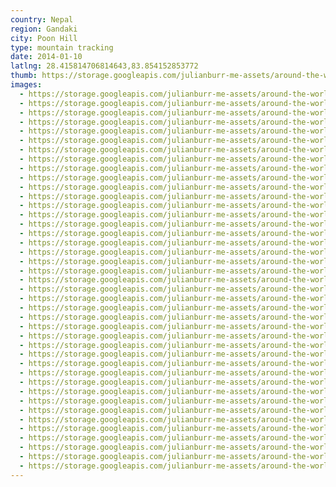 ```yaml
---
country: Nepal
region: Gandaki
city: Poon Hill
type: mountain tracking
date: 2014-01-10
latlng: 28.415814706814643,83.854152853772
thumb: https://storage.googleapis.com/julianburr-me-assets/around-the-world/nepal/poonhill/IMG_2113--thumb.JPG
images:
  - https://storage.googleapis.com/julianburr-me-assets/around-the-world/nepal/poonhill/IMG_2036.JPG
  - https://storage.googleapis.com/julianburr-me-assets/around-the-world/nepal/poonhill/IMG_2050.JPG
  - https://storage.googleapis.com/julianburr-me-assets/around-the-world/nepal/poonhill/IMG_2129.JPG
  - https://storage.googleapis.com/julianburr-me-assets/around-the-world/nepal/poonhill/IMG_2171.JPG
  - https://storage.googleapis.com/julianburr-me-assets/around-the-world/nepal/poonhill/IMG_2160.JPG
  - https://storage.googleapis.com/julianburr-me-assets/around-the-world/nepal/poonhill/IMG_2157.JPG
  - https://storage.googleapis.com/julianburr-me-assets/around-the-world/nepal/poonhill/IMG_2060.JPG
  - https://storage.googleapis.com/julianburr-me-assets/around-the-world/nepal/poonhill/IMG_2155.JPG
  - https://storage.googleapis.com/julianburr-me-assets/around-the-world/nepal/poonhill/IMG_2033.JPG
  - https://storage.googleapis.com/julianburr-me-assets/around-the-world/nepal/poonhill/IMG_2042.JPG
  - https://storage.googleapis.com/julianburr-me-assets/around-the-world/nepal/poonhill/IMG_2039.JPG
  - https://storage.googleapis.com/julianburr-me-assets/around-the-world/nepal/poonhill/IMG_2063.JPG
  - https://storage.googleapis.com/julianburr-me-assets/around-the-world/nepal/poonhill/IMG_2135.JPG
  - https://storage.googleapis.com/julianburr-me-assets/around-the-world/nepal/poonhill/IMG_2057.JPG
  - https://storage.googleapis.com/julianburr-me-assets/around-the-world/nepal/poonhill/IMG_2047.JPG
  - https://storage.googleapis.com/julianburr-me-assets/around-the-world/nepal/poonhill/IMG_2149.JPG
  - https://storage.googleapis.com/julianburr-me-assets/around-the-world/nepal/poonhill/IMG_2130.JPG
  - https://storage.googleapis.com/julianburr-me-assets/around-the-world/nepal/poonhill/IMG_2162.JPG
  - https://storage.googleapis.com/julianburr-me-assets/around-the-world/nepal/poonhill/IMG_2143.JPG
  - https://storage.googleapis.com/julianburr-me-assets/around-the-world/nepal/poonhill/IMG_2186.JPG
  - https://storage.googleapis.com/julianburr-me-assets/around-the-world/nepal/poonhill/IMG_2139.JPG
  - https://storage.googleapis.com/julianburr-me-assets/around-the-world/nepal/poonhill/IMG_2185.JPG
  - https://storage.googleapis.com/julianburr-me-assets/around-the-world/nepal/poonhill/IMG_2183.JPG
  - https://storage.googleapis.com/julianburr-me-assets/around-the-world/nepal/poonhill/IMG_2142.JPG
  - https://storage.googleapis.com/julianburr-me-assets/around-the-world/nepal/poonhill/IMG_2144.JPG
  - https://storage.googleapis.com/julianburr-me-assets/around-the-world/nepal/poonhill/IMG_2131.JPG
  - https://storage.googleapis.com/julianburr-me-assets/around-the-world/nepal/poonhill/IMG_2072.JPG
  - https://storage.googleapis.com/julianburr-me-assets/around-the-world/nepal/poonhill/IMG_2120.JPG
  - https://storage.googleapis.com/julianburr-me-assets/around-the-world/nepal/poonhill/IMG_2111.JPG
  - https://storage.googleapis.com/julianburr-me-assets/around-the-world/nepal/poonhill/IMG_2107.JPG
  - https://storage.googleapis.com/julianburr-me-assets/around-the-world/nepal/poonhill/IMG_2091.JPG
  - https://storage.googleapis.com/julianburr-me-assets/around-the-world/nepal/poonhill/IMG_2119.JPG
  - https://storage.googleapis.com/julianburr-me-assets/around-the-world/nepal/poonhill/IMG_2088.JPG
  - https://storage.googleapis.com/julianburr-me-assets/around-the-world/nepal/poonhill/IMG_2074.JPG
  - https://storage.googleapis.com/julianburr-me-assets/around-the-world/nepal/poonhill/IMG_2113.JPG
  - https://storage.googleapis.com/julianburr-me-assets/around-the-world/nepal/poonhill/IMG_2145.JPG
  - https://storage.googleapis.com/julianburr-me-assets/around-the-world/nepal/poonhill/IMG_2114.JPG
  - https://storage.googleapis.com/julianburr-me-assets/around-the-world/nepal/poonhill/IMG_2071.JPG
  - https://storage.googleapis.com/julianburr-me-assets/around-the-world/nepal/poonhill/IMG_2108.JPG
  - https://storage.googleapis.com/julianburr-me-assets/around-the-world/nepal/poonhill/IMG_2034.JPG
  - https://storage.googleapis.com/julianburr-me-assets/around-the-world/nepal/poonhill/IMG_2085.JPG
---
```

